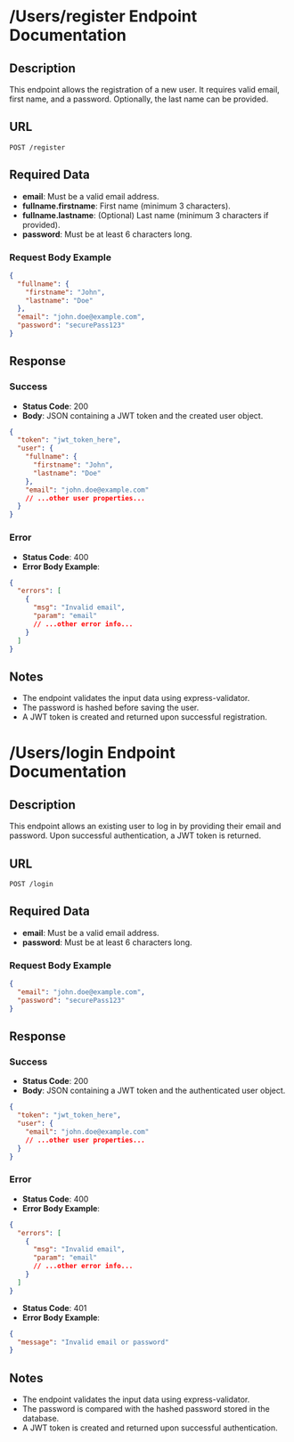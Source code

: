 # /Users/register Endpoint Documentation

## Description

This endpoint allows the registration of a new user. It requires valid email, first name, and a password. Optionally, the last name can be provided.

## URL

`POST /register`

## Required Data

- **email**: Must be a valid email address.
- **fullname.firstname**: First name (minimum 3 characters).
- **fullname.lastname**: (Optional) Last name (minimum 3 characters if provided).
- **password**: Must be at least 6 characters long.

### Request Body Example

```json
{
  "fullname": {
    "firstname": "John",
    "lastname": "Doe"
  },
  "email": "john.doe@example.com",
  "password": "securePass123"
}
```

## Response

### Success

- **Status Code**: 200
- **Body**: JSON containing a JWT token and the created user object.

```json
{
  "token": "jwt_token_here",
  "user": {
    "fullname": {
      "firstname": "John",
      "lastname": "Doe"
    },
    "email": "john.doe@example.com"
    // ...other user properties...
  }
}
```

### Error

- **Status Code**: 400
- **Error Body Example**:

```json
{
  "errors": [
    {
      "msg": "Invalid email",
      "param": "email"
      // ...other error info...
    }
  ]
}
```

## Notes

- The endpoint validates the input data using express-validator.
- The password is hashed before saving the user.
- A JWT token is created and returned upon successful registration.



# /Users/login Endpoint Documentation

## Description

This endpoint allows an existing user to log in by providing their email and password. Upon successful authentication, a JWT token is returned.

## URL

`POST /login`

## Required Data

- **email**: Must be a valid email address.
- **password**: Must be at least 6 characters long.

### Request Body Example

```json
{
  "email": "john.doe@example.com",
  "password": "securePass123"
}
```

## Response

### Success

- **Status Code**: 200
- **Body**: JSON containing a JWT token and the authenticated user object.

```json
{
  "token": "jwt_token_here",
  "user": {
    "email": "john.doe@example.com"
    // ...other user properties...
  }
}
```

### Error

- **Status Code**: 400
- **Error Body Example**:

```json
{
  "errors": [
    {
      "msg": "Invalid email",
      "param": "email"
      // ...other error info...
    }
  ]
}
```

- **Status Code**: 401
- **Error Body Example**:

```json
{
  "message": "Invalid email or password"
}
```

## Notes

- The endpoint validates the input data using express-validator.
- The password is compared with the hashed password stored in the database.
- A JWT token is created and returned upon successful authentication.
